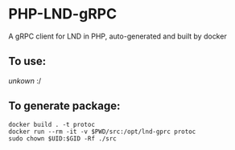 # PHP-LND-gRPC
A gRPC client for LND in PHP, auto-generated and built by docker

## To use: 
 *unkown* :/

## To generate package:
```
docker build . -t protoc
docker run --rm -it -v $PWD/src:/opt/lnd-gprc protoc
sudo chown $UID:$GID -Rf ./src
```